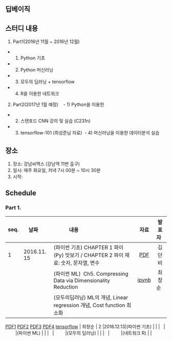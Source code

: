 ## 딥베이직

## 스터디 내용
1. Part1(2016년 11월 ~ 2016년 12월)
  
  - 1) Python 기초
  
  - 2) Python 머신러닝
  
  - 3) 모두의 딥러닝 + tensorflow 
  
  - 4) R을 이용한 네트워크 
  
2. Part2(2017년 1월 예정)
  
  - 1) Python을 이용한 
  
  - 2) 스탠포드 CNN 강의 및 실습 (C231n)
  - 3) tensorflow-101 (최성준님 자료)
  - 4) 머신러닝을 이용한 데이터분석 실습
  
## 장소
1. 장소: 강남씨맥스 (강남역 11번 출구)
2. 일시: 매주 화요일, 저녁 7시 00분 ~ 10시 30분
3. 시작:


## Schedule

### Part 1.

|seq.|    날짜        |     내용                                 | 자료 | 발표자   
|----| ---------|----------------------------------------------|:-----:|:------:
|  1 |2016.11. 15|(파이썬 기초) CHAPTER 1 파이(Py) 맛보기 / CHAPTER 2 파이 재료: 숫자, 문자열, 변수|[PDF](https://github.com/cschoi/deepbasic/blob/master/Part1/20161115/Python_Basic/Deepbasic_python_basic_12.pdf)| 김단비 
|    |          |(파이썬 ML)  Ch5. Compressing Data via Dimensionality Reduction | [ipynb](http://nbviewer.jupyter.org/github/cschoi/deepbasic/blob/master/Part1/20161115/Py_ML_Dimension_reduction/PyML_05_Compressing_Data_via_Dimensionality_Reduction.ipynb)| 최창순  
|    |          |(모두의딥러닝) ML의 개념, Linear regression 개념, Cost function 최소화 | 
[PDF1](https://github.com/cschoi/deepbasic/blob/master/Part1/20161115/DeepLearning_Basic/lec1.pdf) 
[PDF2](https://github.com/cschoi/deepbasic/blob/master/Part1/20161115/DeepLearning_Basic/lec2.pdf) 
[PDF3](https://github.com/cschoi/deepbasic/blob/master/Part1/20161115/DeepLearning_Basic/lec3.pdf) 
[PDF4](https://github.com/cschoi/deepbasic/blob/master/Part1/20161115/DeepLearning_Basic/lec4.pdf) 
[tensorflow](http://nbviewer.jupyter.org/github/cschoi/deepbasic/blob/master/Part1/20161115/DeepLearning_Basic/DeepBasic_All_deep_W1.ipynb) | 최창순 
|  2 |2016.12.13|(파이썬 기초) | | 
|    |          |(파이썬 ML) | | 
|    |          |(모두의 딥러닝) | | 
|    |          |(네트워크 R) | | 

